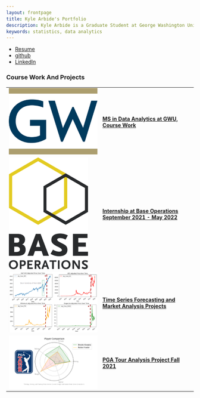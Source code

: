 ```yaml
---
layout: frontpage
title: Kyle Arbide's Portfolio
description: Kyle Arbide is a Graduate Student at George Washington University.
keywords: statistics, data analytics
---
```


<div class="navbar">
  <div class="navbar-inner">
      <ul class="nav">
          <li><a href="/assets/resume_cover_letters/RESUME_Arbide_Kyle_May_2022.pdf">Resume</a></li>
          <li><a href="https://github.com/kylearbide">github</a></li>
          <li><a href="https://www.linkedin.com/in/kyle-arbide/">LinkedIn</a></li>
      </ul>
  </div>
</div>

### <a name="Front Page"></a>Course Work And Projects

<table class="wide">
<tr>
  <td class="left">
    <a href="pages/courses.html">
        <img src="pages/icons16/GWLogoSized.png" alt="GW Data Analytics" title="GW Data Analytics"/>
    </a>
  </td>
  <td class="left">
    <a href="pages/courses.html">
      <h4 id="course_work_front_page" href="pages/courses.html">MS in Data Analytics at GWU, Course Work</h4>
    </a>
  </td>
</tr>
<tr>  
  <td class="left">
    <a href="pages/publpics/baseops.html">
        <img src="pages/icons16/BaseOpsLogoSized.png" alt="Base Operations" title="Base Operations"/>
    </a>
  </td>
  <td class="left">
    <a href="pages/publpics/baseops.html">
      <h4 id="base_ops_front_page">Internship at Base Operations September 2021 - May 2022</h4>
    </a>
  </td>
</tr>
<tr>
  <td class="left">
    <a href="pages/publpics/time_series_general.html">
       <img src="assets/CryptoFiles/Images/CryptoTimeSeriesNewSmall.png" alt="Time Series" title="Time Series"/>
    </a>
  </td>
  <td class="left">
    <a href="pages/publpics/time_series_general.html">
      <h4 id="time_series_front_page">Time Series Forecasting and Market Analysis Projects</h4>
    </a>
  </td>
</tr>
<tr>
  <td class="left">
    <a href="pages/publpics/GolfDataAnalysis.html">
        <img src="assets/PGAFiles/GolfSpiderSized.png" alt="PGA Analysis" title="PGA Analysis"/>
    </a>
  </td>
  <td class="left">
    <a href="pages/publpics/GolfDataAnalysis.html">
      <h4 id="PGA_front_page">PGA Tour Analysis Project Fall 2021</h4>
    </a>
  </td>
</tr>
</table>
<!--
<div class="navbar">
  <div class="navbar-inner">
      <ul class="nav">
          <li><a href="morefigs.html">see more figures</a></li>
      </ul>
  </div>
</div> -->
